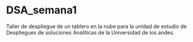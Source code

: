 # DSA_semana1
Taller de despliegue de un tablero en la nube para la unidad de estudio de Despliegues de soluciones Analíticas de la Universidad de los andes.
